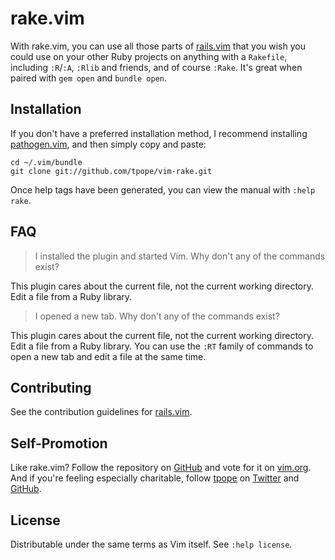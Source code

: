 rake.vim
========

With rake.vim, you can use all those parts of
[rails.vim](https://github.com/tpope/vim-rails) that you wish you could
use on your other Ruby projects on anything with a `Rakefile`, including
`:R`/`:A`, `:Rlib` and friends, and of course `:Rake`.  It's great when
paired with `gem open` and `bundle open`.

Installation
------------

If you don't have a preferred installation method, I recommend
installing [pathogen.vim](https://github.com/tpope/vim-pathogen), and
then simply copy and paste:

    cd ~/.vim/bundle
    git clone git://github.com/tpope/vim-rake.git

Once help tags have been generated, you can view the manual with
`:help rake`.

FAQ
---

> I installed the plugin and started Vim.  Why don't any of the commands
> exist?

This plugin cares about the current file, not the current working
directory.  Edit a file from a Ruby library.

> I opened a new tab.  Why don't any of the commands exist?

This plugin cares about the current file, not the current working
directory.  Edit a file from a Ruby library.  You can use the `:RT`
family of commands to open a new tab and edit a file at the same time.

Contributing
------------

See the contribution guidelines for
[rails.vim](https://github.com/tpope/vim-rails#readme).

Self-Promotion
--------------

Like rake.vim? Follow the repository on
[GitHub](https://github.com/tpope/vim-rake) and vote for it on
[vim.org](http://www.vim.org/scripts/script.php?script_id=3669).  And if
you're feeling especially charitable, follow [tpope](http://tpo.pe/) on
[Twitter](http://twitter.com/tpope) and
[GitHub](https://github.com/tpope).

License
-------

Distributable under the same terms as Vim itself.  See `:help license`.

